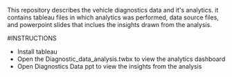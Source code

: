 This repository describes the vehicle diagnostics data and it's analytics. it contains tableau files in which analytics was performed, data source files, and powerpoint slides that inclues the insights drawn from the analysis.

#INSTRUCTIONS 
- Install tableau 
- Open the Diagnostic_data_analysis.twbx to view the analytics dashboard
- Open Diagnostics Data ppt to view the insights from the analysis

